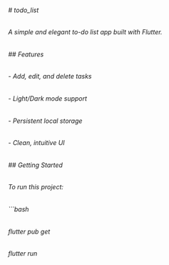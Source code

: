 ###### \# todo\_list

###### 

###### A simple and elegant to-do list app built with Flutter.

###### 

###### \## Features

###### 

###### \- Add, edit, and delete tasks  

###### \- Light/Dark mode support  

###### \- Persistent local storage  

###### \- Clean, intuitive UI  

###### 

###### \## Getting Started

###### 

###### To run this project:

###### 

###### ```bash

###### flutter pub get

###### flutter run

##### 

